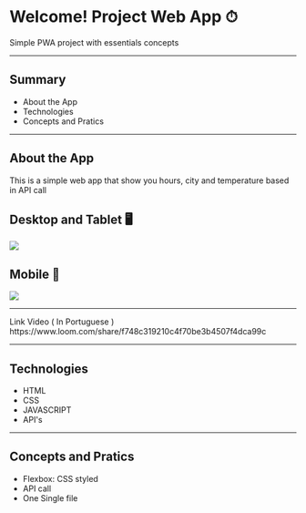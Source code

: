 # Welcome! Project Web App ⏱

<description>Simple PWA project with essentials concepts</description>
<hr>


 ## Summary

<ul>
  <li><a>About the App</a></li>
  <li><a>Technologies</a></li>
  <li><a>Concepts and Pratics</a></li>
</ul>

<hr>

 ## About the App

 <p> This is a simple web app that show you hours, city and temperature based in API call</p>
 
## Desktop and Tablet 🖥

 <img src="erro.png" />
 
## Mobile 📱
 <img src="banner.png" />
 
<hr>
Link Video ( In Portuguese )  https://www.loom.com/share/f748c319210c4f70be3b4507f4dca99c <br>

 
<hr>

## Technologies

 <ul>
  <li>HTML</li>
  <li>CSS</li>
  <li>JAVASCRIPT</li>
  <li>API's</li>
</ul>
 
<hr>

 ## Concepts and Pratics
 
 <ul>
  <li>Flexbox: CSS styled</li>
  <li>API call</li>
  <li>One Single file</li>
 </ul>
 
